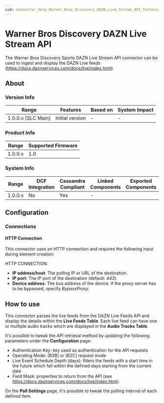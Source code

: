 ```yaml
---
uid: Connector_help_Warner_Bros_Discovery_DAZN_Live_Stream_API_Technical
---
```


# Warner Bros Discovery DAZN Live Stream API

The Warner Bros Discovery Sports DAZN Live Stream API connector can be used to ingest and display the DAZN Live feeds (https://docs.daznservices.com/docs/live/index.html).

## About

### Version Info

| Range              | Features        | Based on | System Impact |
|--------------------|-----------------|----------|---------------|
| 1.0.0.x [SLC Main] | Initial version | -        | -             |

### Product Info

| Range   | Supported Firmware |
|---------|--------------------|
| 1.0.0.x | 1.0                |

### System Info

| Range   | DCF Integration | Cassandra Compliant | Linked Components                                      | Exported Components |
|---------|-----------------|---------------------|--------------------------------------------------------|---------------------|
| 1.0.0.x | No              | Yes                 | -                                                      |                     |

## Configuration

### Connections

#### HTTP Connection

This connector uses an HTTP connection and requires the following input during element creation:

HTTP CONNECTION:

- **IP address/host**: The polling IP or URL of the destination.
- **IP port**: The IP port of the destination (default: *443*).
- **Device address**: The bus address of the device. If the proxy server has to be bypassed, specify *BypassProxy*.

## How to use

This connector parses the live feeds from the DAZN Live Feeds API and display the details within the **Live Feeds Table**.
Each live feed can have one or multiple audio tracks which are displayed in the **Audio Tracks Table**.

It's possible to tweak the API retrieval method by updating the following parameters under the **Configuration** page:
- Authentication Key: key used as authentication for the API requests
- Operating Mode: [B2B] or [B2C] request mode
- Live Event Schedule Depth (days): filters the feeds with a start time in the future which fall within the defined days starting from the current date
- Field Mask: properties to return from the API (see https://docs.daznservices.com/docs/live/index.html).

On the **Poll Settings** page, it's possible to tweak the polling interval of each defined item.
